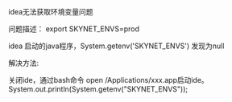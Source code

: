 
idea无法获取环境变量问题

问题描述：
export SKYNET_ENVS=prod

idea 启动的java程序，System.getenv('SKYNET_ENVS') 发现为null

解决方法: 

关闭ide，通过bash命令 open /Applications/xxx.app启动ide。
System.out.println(System.getenv("SKYNET_ENVS"));
